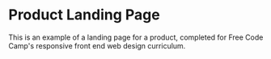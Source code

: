 Product Landing Page
====================

This is an example of a landing page for a product, completed for Free Code Camp's responsive front end web design curriculum.
